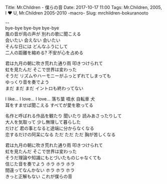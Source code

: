 Title: Mr.Children - 僕らの音
Date: 2017-10-17 11:00
Tags: Mr.Children, 2005, I ♥ U, Mr.Children 2005-2010 -macro-
Slug: mrchildren-bokuranooto


--  
bye-bye bye-bye bye-bye  
風の音が鳥の声が 別れの歌に聞こえる  
会いたい 会えない 会いたい  
そんな日には どんなふうにして  
二人の距離を縮める? 不安が心を占める  
  
君は九月の朝に吹き荒れた通り雨 叩きつけられて  
虹を見たんだ そこで世界は変わった  
そうだ リズムやハーモニーがふっとずれてしまっても  
ゆっくり音を奏でよう  
まだ まだ まだ イントロも終わってない  
  
I like... I love... I love... 落ち葉 噴水 自転車 犬  
耳をすませば聞こえる すべてが愛を歌ってる  
  
名作と呼ばれる作品を観たり 聞いたり 読みあさったりして  
大人を気取って 少し無理して暮らした  
だけど 君の事となると途端に分からなくなる  
恋するだけの阿呆になる ただ ただ ただ 胸が苦しくなる  
  
君は九月の朝に吹き荒れた通り雨 叩きつけられて  
虹を見たんだ そこで世界は変わった  
そうだ理論や知識にもとづいたものじゃなくても  
信じた音を奏でよう ホラ ホラ ホラ  
間違ってなんかない ホラ ホラ ホラ  
きっと正解もない これが僕らの音  
